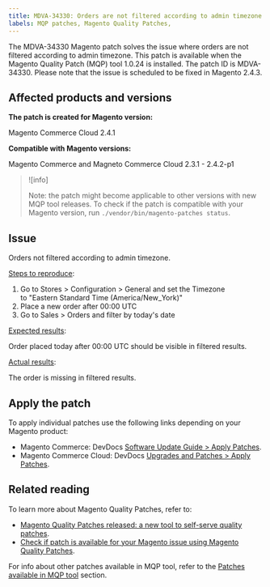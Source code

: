 ```yaml
---
title: MDVA-34330: Orders are not filtered according to admin timezone
labels: MQP patches, Magento Quality Patches,
---
```


The MDVA-34330 Magento patch solves the issue where orders are not filtered according to admin timezone. This patch is available when the Magento Quality Patch (MQP) tool 1.0.24 is installed. The patch ID is MDVA-34330. Please note that the issue is scheduled to be fixed in Magento 2.4.3.

## Affected products and versions

**The patch is created for Magento version:**

Magento Commerce Cloud 2.4.1

**Compatible with Magento versions:**

Magento Commerce and Magneto Commerce Cloud 2.3.1 - 2.4.2-p1

>![info]
>
>Note: the patch might become applicable to other versions with new MQP tool releases. To check if the patch is compatible with your Magento version, run `./vendor/bin/magento-patches status`.

## Issue

Orders not filtered according to admin timezone.

<ins>Steps to reproduce</ins>:

1. Go to Stores > Configuration > General and set the Timezone to "Eastern Standard Time (America/New_York)"
1. Place a new order after 00:00 UTC
1. Go to Sales > Orders and filter by today's date


<ins>Expected results</ins>:

Order placed today after 00:00 UTC should be visible in filtered results.

<ins>Actual results</ins>:

The order is missing in filtered results.

## Apply the patch

To apply individual patches use the following links depending on your Magento product:

* Magento Commerce: DevDocs [Software Update Guide > Apply Patches](https://devdocs.magento.com/guides/v2.4/comp-mgr/patching/mqp.html).
* Magento Commerce Cloud: DevDocs [Upgrades and Patches > Apply Patches](https://devdocs.magento.com/cloud/project/project-patch.html).

## Related reading

To learn more about Magento Quality Patches, refer to:

* [Magento Quality Patches released: a new tool to self-serve quality patches](https://support.magento.com/hc/en-us/articles/360047139492).
* [Check if patch is available for your Magento issue using Magento Quality Patches](https://support.magento.com/hc/en-us/articles/360047125252).

For info about other patches available in MQP tool, refer to the [Patches available in MQP tool](https://support.magento.com/hc/en-us/sections/360010506631-Patches-available-in-MQP-tool-) section.
